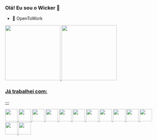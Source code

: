 ### Olá! Eu sou o Wicker 👋

- 🔭 OpenToWork

<div>
  <a href="https://github.com/wickerhand">
  <img height="180em" src="https://github-readme-stats.vercel.app/api?username=wickerhand&show_icons=true&theme=dracula&include_all_commits=true&count_private=true"/>
  <img height="180em" src="https://github-readme-stats.vercel.app/api/top-langs/?username=wickerhand&layout=compact&langs_count=7&theme=dracula"/>
</div>
    
### Já trabalhei com:
--
<div>
  <img height="40px" width="40px" src="https://cdn.jsdelivr.net/gh/devicons/devicon@latest/icons/nestjs/nestjs-original.svg" />        
  <img height="40px" width="40px" src="https://cdn.jsdelivr.net/gh/devicons/devicon@latest/icons/nodejs/nodejs-original-wordmark.svg" />
  <img height="40px" width="40px" src="https://cdn.jsdelivr.net/gh/devicons/devicon@latest/icons/express/express-original.svg" />
  <img height="40px" width="40px" src="https://cdn.jsdelivr.net/gh/devicons/devicon@latest/icons/typescript/typescript-original.svg" />
  <img height="40px" width="40px" src="https://cdn.jsdelivr.net/gh/devicons/devicon@latest/icons/php/php-original.svg" />
  <img height="40px" width="40px" src="https://cdn.jsdelivr.net/gh/devicons/devicon@latest/icons/laravel/laravel-original.svg" />
  <img height="40px" width="40px" src="https://cdn.jsdelivr.net/gh/devicons/devicon@latest/icons/react/react-original-wordmark.svg" />
  <img height="40px" width="40px" src="https://cdn.jsdelivr.net/gh/devicons/devicon@latest/icons/nextjs/nextjs-original.svg" />
  <img height="40px" width="40px" src="https://cdn.jsdelivr.net/gh/devicons/devicon@latest/icons/moodle/moodle-original.svg" />
  <img height="40px" width="40px" src="https://cdn.jsdelivr.net/gh/devicons/devicon@latest/icons/mysql/mysql-original.svg" />
  <img height="40px" width="40px" src="https://cdn.jsdelivr.net/gh/devicons/devicon@latest/icons/postgresql/postgresql-original-wordmark.svg" />
  <img height="40px" width="40px" src="https://cdn.jsdelivr.net/gh/devicons/devicon@latest/icons/microsoftsqlserver/microsoftsqlserver-original-wordmark.svg" />
  <img height="40px" width="40px" src="https://cdn.jsdelivr.net/gh/devicons/devicon@latest/icons/mongodb/mongodb-original-wordmark.svg" />
</div>
  <!--
<div style="display: inline_block"><br>
  <img align="center" alt="Rafa-Js" height="30" width="40" src="https://raw.githubusercontent.com/devicons/devicon/master/icons/javascript/javascript-plain.svg">
  <img align="center" alt="Rafa-Ts" height="30" width="40" src="https://raw.githubusercontent.com/devicons/devicon/master/icons/typescript/typescript-plain.svg">
  <img align="center" alt="Rafa-React" height="30" width="40" src="https://raw.githubusercontent.com/devicons/devicon/master/icons/react/react-original.svg">
  <img align="center" alt="Rafa-HTML" height="30" width="40" src="https://raw.githubusercontent.com/devicons/devicon/master/icons/html5/html5-original.svg">
  <img align="center" alt="Rafa-CSS" height="30" width="40" src="https://raw.githubusercontent.com/devicons/devicon/master/icons/css3/css3-original.svg">
  <img align="center" alt="Rafa-Python" height="30" width="40" src="https://raw.githubusercontent.com/devicons/devicon/master/icons/python/python-original.svg">
  <img align="center" alt="Rafa-Csharp" height="30" width="40" src="https://raw.githubusercontent.com/devicons/devicon/master/icons/csharp/csharp-original.svg">
  <img align="right" alt="Rafa-yoda" src="https://cdn.discordapp.com/attachments/795358919417397249/825430589581688872/hi.gif">
</div>
-->

